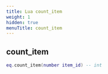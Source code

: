 ```yaml
---
title: Lua count_item
weight: 1
hidden: true
menuTitle: count_item
---
```

## count_item
```lua
eq.count_item(number item_id) -- int
```